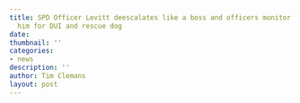 ```yaml
---
title: SPD Officer Levitt deescalates like a boss and officers monitor man then arrest
  him for DUI and rescue dog
date: 
thumbnail: ''
categories:
- news
description: ''
author: Tim Clemans
layout: post
---
```

